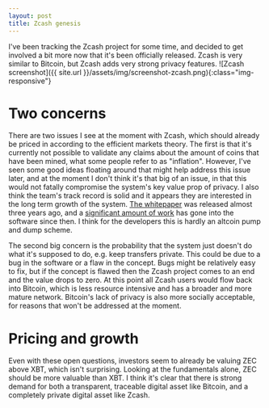 ```yaml
---
layout: post
title: Zcash genesis
---
```



I've been tracking the Zcash project for some time, and decided to get involved a bit more now that it's been officially released. Zcash is very similar to Bitcoin, but Zcash adds very strong privacy features.
![Zcash screenshot]({{ site.url }}/assets/img/screenshot-zcash.png){:class="img-responsive"}  

# Two concerns

There are two issues I see at the moment with Zcash, which should already be priced in according to the efficient markets theory. The first is that it's currently not possible to validate any claims about the amount of coins that have been mined, what some people refer to as "inflation". However, I've seen some good ideas floating around that might help address this issue later, and at the moment I don't think it's that big of an issue, in that this would not fatally compromise the system's key value prop of privacy. I also think the team's track record is solid and it appears they are interested in the long term growth of the system. [The whitepaper](http://zerocash-project.org/media/pdf/zerocash-extended-20140518.pdf) was released almost three years ago, and a [significant amount of work](https://github.com/zcash/zcash) has gone into the software since then. I think for the developers this is hardly an altcoin pump and dump scheme.

The second big concern is the probability that the system just doesn't do what it's supposed to do, e.g. keep transfers private. This could be due to a bug in the software or a flaw in the concept. Bugs might be relatively easy to fix, but if the concept is flawed then the Zcash project comes to an end and the value drops to zero. At this point all Zcash users would flow back into Bitcoin, which is less resource intensive and has a broader and more mature network. Bitcoin's lack of privacy is also more socially acceptable, for reasons that won't be addressed at the moment.

# Pricing and growth

Even with these open questions, investors seem to already be valuing ZEC above XBT, which isn't surprising. Looking at the fundamentals alone, ZEC should be more valuable than XBT. I think it's clear that there is strong demand for both a transparent, traceable digital asset like Bitcoin, and a completely private digital asset like Zcash.
